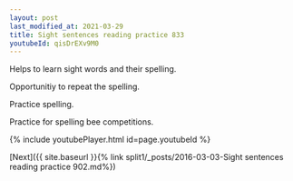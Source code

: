 ```yaml
---
layout: post
last_modified_at: 2021-03-29
title: Sight sentences reading practice 833
youtubeId: qisDrEXv9M0
---
```

 
 
Helps to learn sight words and their spelling.

Opportunitiy to repeat the spelling. 

Practice spelling. 
 
Practice for spelling bee competitions. 
 
{% include youtubePlayer.html id=page.youtubeId %}
 
 

[Next]({{ site.baseurl }}{% link  split1/_posts/2016-03-03-Sight sentences reading practice 902.md%})
 
